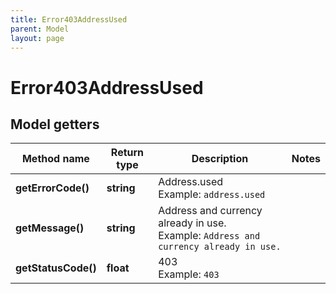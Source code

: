```yaml
---
title: Error403AddressUsed
parent: Model
layout: page
---
```


# Error403AddressUsed

## Model getters

Method name | Return type | Description | Notes
------------ | ------------- | ------------- | -------------
**getErrorCode()** | **string** | Address.used <br>Example: `address.used` |
**getMessage()** | **string** | Address and currency already in use. <br>Example: `Address and currency already in use.` |
**getStatusCode()** | **float** | 403 <br>Example: `403` |

